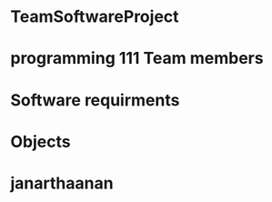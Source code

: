 # TeamSoftwareProject
programming 111
Team members
===========================




Software requirments
================================



Objects
===========================================



janarthaanan
======================================